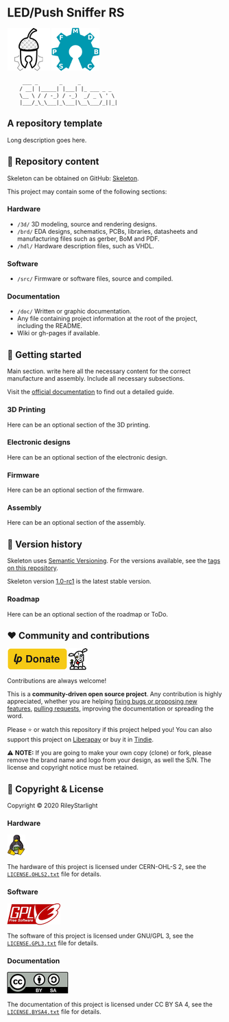 # LED/Push Sniffer RS

![Akornsys RDI](https://github.com/akornsys-rdi/skeleton/raw/master/doc/img/akornsys-logo.png)
![OSHW SPFMDBC](https://github.com/akornsys-rdi/skeleton/raw/master/doc/img/oshw-logo.png)

         ___ _       _     _            
        / __| |_____| |___| |_ ___ _ _  
        \__ \ / / -_) / -_)  _/ _ \ ' \ 
        |___/_\_\___|_\___|\__\___/_||_|

## A repository template

Long description goes here.

## :open_file_folder: Repository content

Skeleton can be obtained on GitHub: [Skeleton](https://github.com/akornsys-rdi/skeleton "Skeleton").

This project may contain some of the following sections:

### Hardware

- `/3d/` 3D modeling, source and rendering designs.
- `/brd/` EDA designs, schematics, PCBs, libraries, datasheets and manufacturing files such as gerber, BoM and PDF.
- `/hdl/` Hardware description files, such as VHDL.

### Software

- `/src/` Firmware or software files, source and compiled.

### Documentation

- `/doc/` Written or graphic documentation.
- Any file containing project information at the root of the project, including the README.
- Wiki or gh-pages if available.

## :rocket: Getting started

Main section. write here all the necessary content for the correct manufacture and assembly. Include all necessary subsections.

Visit the [official documentation](https://readthedocs.org/) to find out a detailed guide.

### 3D Printing

Here can be an optional section of the 3D printing.

### Electronic designs

Here can be an optional section of the electronic design.

### Firmware

Here can be an optional section of the firmware.

### Assembly

Here can be an optional section of the assembly.

## :book: Version history

Skeleton uses [Semantic Versioning](http://semver.org/ "Semantic Versioning"). For the versions available, see the [tags on this repository](https://github.com/akornsys-rdi/skeleton/releases).

Skeleton version [1.0-rc1](#) is the latest stable version.

### Roadmap

Here can be an optional section of the roadmap or ToDo.

## :heart: Community and contributions

[![Donate using Liberapay](https://github.com/akornsys-rdi/skeleton/raw/master/doc/img/liberapay-donate.png)](https://liberapay.com/RileyStarlight/donate)
[![Tindie Shop](https://github.com/akornsys-rdi/skeleton/raw/master/doc/img/tindie-logo.png)](https://www.tindie.com)

Contributions are always welcome!

This is a **community-driven open source project**. Any contribution is highly appreciated, whether you are helping [fixing bugs or proposing new features](https://github.com/akornsys-rdi/skeleton/issues "Issues"), [pulling requests](https://github.com/akornsys-rdi/skeleton/pulls "Pull Requests"), improving the documentation or spreading the word.

Please :star: or watch this repository if this project helped you! You can also support this project on [Liberapay](https://liberapay.com/RileyStarlight/donate) or buy it in [Tindie](https://www.tindie.com "Tindie Shop").

:warning: **NOTE:** If you are going to make your own copy (clone) or fork, please remove the brand name and logo from your design, as well the S/N. The license and copyright notice must be retained.

## :scroll: Copyright & License

Copyright © 2020 RileyStarlight

### Hardware

[![Cern OHL-S 2](https://github.com/akornsys-rdi/skeleton/raw/master/doc/img/cernohl-logo.png)](https://cern.ch/cern-ohl)

The hardware of this project is licensed under CERN-OHL-S 2, see the [`LICENSE.OHLS2.txt`](LICENSE.OHLS2.txt) file for details.

### Software

[![GNU/GPL 3](https://github.com/akornsys-rdi/skeleton/raw/master/doc/img/gnugpl-logo.png)](https://www.gnu.org/licenses/gpl.html "GNU General Public License")

The software of this project is licensed under GNU/GPL 3, see the [`LICENSE.GPL3.txt`](LICENSE.GPL3.txt) file for details.

### Documentation

[![CC BY SA 4.0](https://github.com/akornsys-rdi/skeleton/raw/master/doc/img/ccbysa-logo.png)](https://creativecommons.org/licenses/by-sa/4.0/ "Creative Commons BY-SA 4.0")

The documentation of this project is licensed under CC BY SA 4, see the [`LICENSE.BYSA4.txt`](LICENSE.BYSA4.txt) file for details.

